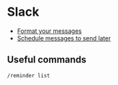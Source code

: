 # Slack

* [Format your messages](https://slack.com/intl/en-ca/help/articles/202288908-Format-your-messages)
* [Schedule messages to send later](https://slack.com/intl/en-ca/help/articles/1500012915082-Schedule-messages-to-send-later)

## Useful commands

```
/reminder list
```
